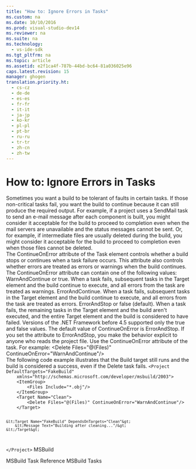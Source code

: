 ```yaml
---
title: "How to: Ignore Errors in Tasks"
ms.custom: na
ms.date: 10/10/2016
ms.prod: visual-studio-dev14
ms.reviewer: na
ms.suite: na
ms.technology: 
  - vs-ide-sdk
ms.tgt_pltfrm: na
ms.topic: article
ms.assetid: e2f1ca4f-787b-44bd-bc64-81a036025e96
caps.latest.revision: 15
manager: ghogen
translation.priority.ht: 
  - cs-cz
  - de-de
  - es-es
  - fr-fr
  - it-it
  - ja-jp
  - ko-kr
  - pl-pl
  - pt-br
  - ru-ru
  - tr-tr
  - zh-cn
  - zh-tw
---
```

# How to: Ignore Errors in Tasks
<?xml version="1.0" encoding="utf-8"?>
<developerHowToDocument xmlns="http://ddue.schemas.microsoft.com/authoring/2003/5" xmlns:xlink="http://www.w3.org/1999/xlink" xmlns:xsi="http://www.w3.org/2001/XMLSchema-instance" xsi:schemaLocation="http://ddue.schemas.microsoft.com/authoring/2003/5 http://clixdevr3.blob.core.windows.net/ddueschema/developer.xsd">
  <introduction>
    <para>Sometimes you want a build to be tolerant of faults in certain tasks. If those non-critical tasks fail, you want the build to continue because it can still produce the required output. For example, if a project uses a <unmanagedCodeEntityReference>SendMail</unmanagedCodeEntityReference> task to send an e-mail message after each component is built, you might consider it acceptable for the build to proceed to completion even when the mail servers are unavailable and the status messages cannot be sent. Or, for example, if intermediate files are usually deleted during the build, you might consider it acceptable for the build to proceed to completion even when those files cannot be deleted.</para>
  </introduction>
  <section>
    <title>Using the ContinueOnError Attribute</title>
    <content>
      <para>The <unmanagedCodeEntityReference>ContinueOnError</unmanagedCodeEntityReference> attribute of the <unmanagedCodeEntityReference>Task</unmanagedCodeEntityReference> element controls whether a build stops or continues when a task failure occurs. This attribute also controls whether errors are treated as errors or warnings when the build continues.</para>
      <para>The <languageKeyword>ContinueOnError</languageKeyword> attribute can contain one of the following values:</para>
      <list class="bullet">
        <listItem>
          <para>
            <embeddedLabel>WarnAndContinue</embeddedLabel> or <embeddedLabel>true</embeddedLabel>. When a task fails, subsequent tasks in the <legacyLink xlink:href="350f6fc2-86b3-45f2-a31e-ece0e6bd4dca">Target</legacyLink> element and the build continue to execute, and all errors from the task are treated as warnings.</para>
        </listItem>
        <listItem>
          <para>
            <embeddedLabel>ErrorAndContinue</embeddedLabel>. When a task fails, subsequent tasks in the <unmanagedCodeEntityReference>Target</unmanagedCodeEntityReference> element and the build continue to execute, and all errors from the task are treated as errors.</para>
        </listItem>
        <listItem>
          <para>
            <embeddedLabel>ErrorAndStop</embeddedLabel> or <embeddedLabel>false</embeddedLabel> (default). When a task fails, the remaining tasks in the <unmanagedCodeEntityReference>Target</unmanagedCodeEntityReference> element and the build aren't executed, and the entire <unmanagedCodeEntityReference>Target</unmanagedCodeEntityReference> element and the build is considered to have failed.</para>
        </listItem>
      </list>
      <para>Versions of the .NET Framework before 4.5 supported only the <languageKeyword>true</languageKeyword> and <languageKeyword>false</languageKeyword> values.</para>
      <para>The default value of <unmanagedCodeEntityReference>ContinueOnError</unmanagedCodeEntityReference> is <languageKeyword>ErrorAndStop</languageKeyword>. If you set the attribute to <languageKeyword>ErrorAndStop</languageKeyword>, you make the behavior explicit to anyone who reads the project file.</para>
      <procedure>
        <title>To ignore an error in a task</title>
        <steps class="bullet">
          <step>
            <content>
              <para>Use the <unmanagedCodeEntityReference>ContinueOnError</unmanagedCodeEntityReference> attribute of the task. For example:</para>
              <para>
                <codeInline>&lt;Delete Files="@(Files)" ContinueOnError="WarnAndContinue"/&gt;</codeInline>
              </para>
            </content>
          </step>
        </steps>
      </procedure>
    </content>
  </section>
  <codeExample>
    <description>
      <content>
        <para>The following code example illustrates that the <codeInline>Build</codeInline> target still runs and the build is considered a success, even if the <unmanagedCodeEntityReference>Delete</unmanagedCodeEntityReference> task fails.</para>
      </content>
    </description>
    <code>&lt;Project DefaultTargets="FakeBuild"
    xmlns="http://schemas.microsoft.com/developer/msbuild/2003"&gt;
    &lt;ItemGroup&gt;
        &lt;Files Include="*.obj"/&gt;
    &lt;/ItemGroup&gt;
    &lt;Target Name="Clean"&gt;
        &lt;Delete Files="@(Files)" ContinueOnError="WarnAndContinue"/&gt;
    &lt;/Target&gt;

    &lt;Target Name="FakeBuild" DependsOnTargets="Clean"&gt;
        &lt;Message Text="Building after cleaning..."/&gt;
    &lt;/Target&gt;
&lt;/Project&gt;</code>
    <comments>
      <content />
    </comments>
  </codeExample>
  <relatedTopics>
    <link xlink:href="e39f13f7-1e1d-4435-95ca-0c222bca071c">MSBuild</link>
<link xlink:href="b3144b27-a426-4259-b8ae-5f7991b202b6">MSBuild Task Reference</link>
<link xlink:href="5d3cc4a7-e5db-4f73-b707-8b6882fddcf8">MSBuild Tasks</link></relatedTopics>
</developerHowToDocument>